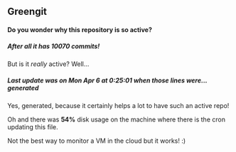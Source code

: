 ## Greengit

#### Do you wonder why this repository is so active?

##### After all it has 10070 commits!

But is it *really* active? Well...

##### Last update was on Mon Apr 6 at 0:25:01 when those lines were... generated

Yes, generated, because it certainly helps a lot to have such an active repo!

Oh and there was **54%** disk usage on the machine
where there is the cron updating this file.

Not the best way to monitor a VM in the cloud but it works! :)

